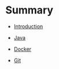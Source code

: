 # Summary

* [Introduction](README.md)

* [Java](./skills/Java/SUMMARY.md)
* [Docker](./skills/Docker/SUMMARY.md)
* [Git](./skills/Git/SUMMARY.md)
